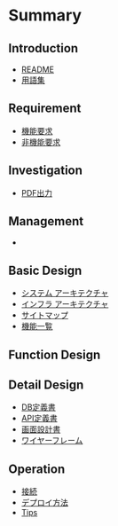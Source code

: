 # Summary
<!-- 必要最低限のみ 外部連帯などを想定している場合は他項目を追加する。 -->
## Introduction
<!-- はじめに -->
<!-- トップページ -->
* [README](README.md)
* [用語集](00_introduction/ubiquitous.md)

## Requirement
<!-- 条件 -->
<!-- 要求仕様 -->
* [機能要求](10_requirement/test.md)
* [非機能要求](10_requirement/test.md)

## Investigation
<!-- 調査 -->
<!-- 調査結果 -->
* [PDF出力](20_investigation/pdf/test.md)

## Management
<!-- 議事録 -->
* []()

## Basic Design
<!-- 基本設計 -->
* [システム アーキテクチャ](40_design/bd/architecture.md)
* [インフラ アーキテクチャ](40_design/bd/infra_architecture.md)
* [サイトマップ](40_design/bd/sitemap.md)
* [機能一覧](40_design/bd/function_list.md)

## Function Design

## Detail Design
<!-- 詳細設計 -->
* [DB定義書](40_design/dd/dd_entity_layout.md)
* [API定義書](40_design/dd/rest_api/index.md)
* [画面設計書](40_design/dd/screen_design.md)
* [ワイヤーフレーム](40_design/dd/wire_frame.md)

## Operation
<!-- 操作関連 -->
* [接続](50_operation/connect/connect_index.md)
* [デプロイ方法](50_operation/deploy/deploy_index.md)
* [Tips](50_operation/tips/tips_index.md)
